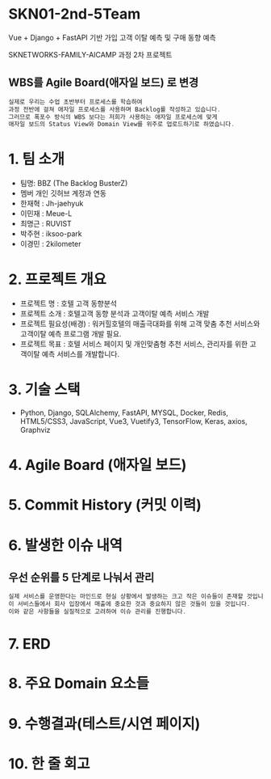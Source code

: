 # SKN01-2nd-5Team
Vue + Django + FastAPI 기반 가입 고객 이탈 예측 및 구매 동향 예측  

SKNETWORKS-FAMILY-AICAMP 과정 2차 프로젝트

## WBS를 Agile Board(애자일 보드) 로 변경

```c
실제로 우리는 수업 초반부터 프로세스를 학습하여
과정 전반에 걸쳐 애자일 프로세스를 사용하며 Backlog를 작성하고 있습니다.
그러므로 폭포수 방식의 WBS 보다는 저희가 사용하는 애자일 프로세스에 맞게
애자일 보드의 Status View와 Domain View를 위주로 업로드하기로 하였습니다.
```

# 1. 팀 소개
- 팀명: BBZ (The Backlog BusterZ)
- 멤버 개인 깃허브 계정과 연동
- 한재혁 : Jh-jaehyuk
- 이민재 : Meue-L
- 최명근 : RUVIST
- 박주현 : iksoo-park
- 이경민 : 2kilometer

# 2. 프로젝트 개요
- 프로젝트 명 : 호텔 고객 동향분석
- 프로젝트 소개 : 호텔고객 동향 분석과 고객이탈 예측 서비스 개발
- 프로젝트 필요성(배경) : 워커힐호텔의 매출극대화를 위해 고객 맞춤 추천 서비스와 고객이탈 예측 프로그램 개발 필요.  
- 프로젝트 목표 : 호텔 서비스 페이지 및 개인맞춤형 추천 서비스, 관리자를 위한 고객이탈 예측 서비스를 개발합니다.

# 3. 기술 스택
- Python, Django, SQLAlchemy, FastAPI, MYSQL, Docker, Redis, HTML5/CSS3, JavaScript, Vue3, Vuetify3, TensorFlow, Keras, axios, Graphviz

# 4. Agile Board (애자일 보드)

# 5. Commit History (커밋 이력)

# 6. 발생한 이슈 내역  

## 우선 순위를 5 단계로 나눠서 관리  

```c
실제 서비스를 운영한다는 마인드로 현실 상황에서 발생하는 크고 작은 이슈들이 존재할 것입니다.
이 서비스들에서 회사 입장에서 매출에 중요한 것과 중요하지 않은 것들이 있을 것입니다.
이와 같은 사항들을 실질적으로 고려하여 이슈 관리를 진행합니다.
```

# 7. ERD

# 8. 주요 Domain 요소들

# 9. 수행결과(테스트/시연 페이지)

# 10. 한 줄 회고
